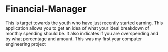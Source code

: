 # Financial-Manager
This is target towards the youth who have just recently started earning. This application allows you to get an idea of what your ideal breakdown of monthly spending should be. It also indicates if you are overspending and by what percentage and amount. This was my first year computer engineering project
